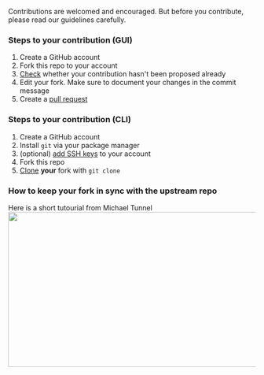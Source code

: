 Contributions are welcomed and encouraged.
But before you contribute, please read our guidelines carefully.

### Steps to your contribution (GUI)

1. Create a GitHub account
2. Fork this repo to your account
3. [Check](https://github.com/KillYourFM/contribute-foss/issues) whether your contribution hasn't been proposed already
4. Edit your fork. Make sure to document your changes in the commit message
5. Create a [pull request](https://help.github.com/en/articles/creating-a-pull-request-from-a-fork)

### Steps to your contribution (CLI)

1. Create a GitHub account
2. Install `git` via your package manager
3. (optional) [add SSH keys](https://help.github.com/en/articles/adding-a-new-ssh-key-to-your-github-account) to your account
4. Fork this repo
5. [Clone](https://help.github.com/en/articles/cloning-a-repository) **your** fork with `git clone   `

### How to keep your fork in sync with the upstream repo
Here is a short tutourial from Michael Tunnel
<a href="http://www.youtube.com/watch?v=C5WxrnRVmuY"><img src="http://i.ytimg.com/vi/C5WxrnRVmuY/maxresdefault.jpg" width="560" height="315" /></a>
